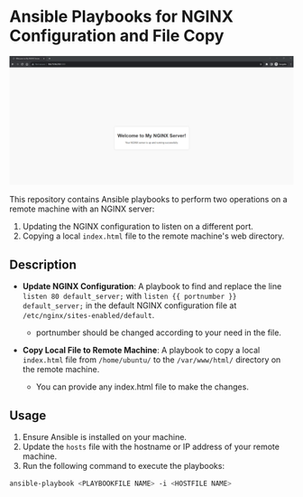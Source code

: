 # Ansible Playbooks for NGINX Configuration and File Copy

![Alt text](Nginx-conf-ansible.png)

This repository contains Ansible playbooks to perform two operations on a remote machine with an NGINX server:

1. Updating the NGINX configuration to listen on a different port.
2. Copying a local `index.html` file to the remote machine's web directory.

## Description

- **Update NGINX Configuration**:
  A playbook to find and replace the line `listen 80 default_server;` with `listen {{ portnumber }} default_server;` in the default NGINX configuration file at `/etc/nginx/sites-enabled/default`.
  - portnumber should be changed according to your need in the file.

- **Copy Local File to Remote Machine**:
  A playbook to copy a local `index.html` file from `/home/ubuntu/` to the `/var/www/html/` directory on the remote machine.
  - You can provide any index.html file to make the changes.

## Usage

1. Ensure Ansible is installed on your machine.
2. Update the `hosts` file with the hostname or IP address of your remote machine.
3. Run the following command to execute the playbooks:

```bash
ansible-playbook <PLAYBOOKFILE NAME> -i <HOSTFILE NAME>

